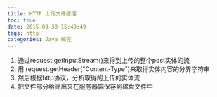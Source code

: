 ```yaml
---
title: HTTP 上传文件原理
toc: true
date: 2015-08-30 15:49:49
tags: http
categories: Java 编程
---
```



1. 通过request.getInputStream()来得到上传的整个post实体的流
2. 用 request.getHeader("Content-Type")来取得实体内容的分界字符串
3. 然后根据http协议，分析取得的上传的实体流
4. 把文件部分给筛出来在服务器端保存到磁盘文件中
